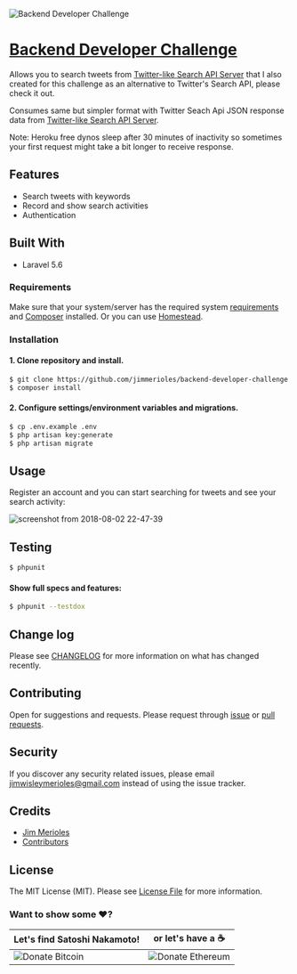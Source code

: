 ![Backend Developer Challenge](https://user-images.githubusercontent.com/9766310/43590565-d74adb4c-96a3-11e8-8ff1-d47ead279588.png)


# [Backend Developer Challenge](https://github.com/jimmerioles/backend-developer-challenge)
Allows you to search tweets from [Twitter-like Search API Server](https://github.com/jimmerioles/twitter-like-search-api-server) that I also created for this challenge as an alternative to Twitter's Search API, please check it out. 

Consumes same but simpler format with Twitter Seach Api JSON response data from [Twitter-like Search API Server](https://github.com/jimmerioles/twitter-like-search-api-server).

Note: Heroku free dynos sleep after 30 minutes of inactivity so sometimes your first request might take a bit longer to receive response.

## Features

* Search tweets with keywords
* Record and show search activities
* Authentication

## Built With
* Laravel 5.6

### Requirements

Make sure that your system/server has the required system [requirements](https://laravel.com/docs/5.6#server-requirements) and [Composer](https://getcomposer.org) installed. Or you can use [Homestead](https://laravel.com/docs/5.6/homestead).

### Installation

#### 1. Clone repository and install.

```bash
$ git clone https://github.com/jimmerioles/backend-developer-challenge.git
$ composer install
```

#### 2. Configure settings/environment variables and migrations.
```bash
$ cp .env.example .env
$ php artisan key:generate
$ php artisan migrate
```

## Usage

Register an account and you can start searching for tweets and see your search activity:

![screenshot from 2018-08-02 22-47-39](https://user-images.githubusercontent.com/9766310/43593823-5dbf2faa-96ab-11e8-9469-2ce606c14fc5.png)

## Testing

``` bash
$ phpunit
```

#### Show full specs and features:

``` bash
$ phpunit --testdox
```

## Change log

Please see [CHANGELOG][link-changelog] for more information on what has changed recently.


## Contributing

Open for suggestions and requests. Please request through [issue][link-issue] or [pull requests][link-pull-request].

## Security

If you discover any security related issues, please email jimwisleymerioles@gmail.com instead of using the issue tracker.

## Credits

- [Jim Merioles][link-author]
- [Contributors][link-contributors]

## License

The MIT License (MIT). Please see [License File](LICENSE) for more information.

### Want to show some :heart:?

Let's find Satoshi Nakamoto! | or let's have a :coffee:
------------ | ------------
![Donate Bitcoin][ico-bitcoin] | ![Donate Ethereum][ico-ethereum]


[ico-bitcoin]: https://img.shields.io/badge/Bitcoin-1KBT3Mzsr2dZqhQqNYx4gum8Yuyd61UzNk-blue.svg?style=flat-square
[ico-ethereum]: https://img.shields.io/badge/Ethereum-0x7896E9C4118e495Eb7001a847BBFA3C29Dfc69d9-blue.svg?style=flat-square

[link-author]: https://twitter.com/jimmerioles
[link-contributors]: https://github.com/jimmerioles/twitter-like-search-api-server/graphs/contributors
[link-changelog]: https://github.com/jimmerioles/twitter-like-search-api-server/releases
[link-issue]: https://github.com/jimmerioles/twitter-like-search-api-server/issues/new
[link-pull-request]: https://github.com/jimmerioles/twitter-like-search-api-server/pull/new/master
